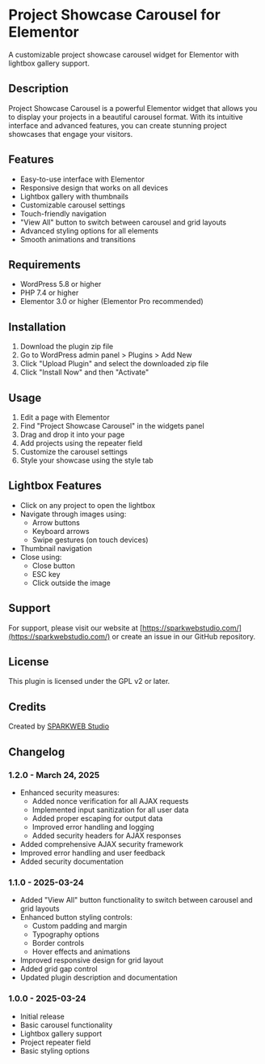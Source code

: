 # Project Showcase Carousel for Elementor

A customizable project showcase carousel widget for Elementor with lightbox gallery support.

## Description

Project Showcase Carousel is a powerful Elementor widget that allows you to display your projects in a beautiful carousel format. With its intuitive interface and advanced features, you can create stunning project showcases that engage your visitors.

## Features

- Easy-to-use interface with Elementor
- Responsive design that works on all devices
- Lightbox gallery with thumbnails
- Customizable carousel settings
- Touch-friendly navigation
- "View All" button to switch between carousel and grid layouts
- Advanced styling options for all elements
- Smooth animations and transitions

## Requirements

- WordPress 5.8 or higher
- PHP 7.4 or higher
- Elementor 3.0 or higher (Elementor Pro recommended)

## Installation

1. Download the plugin zip file
2. Go to WordPress admin panel > Plugins > Add New
3. Click "Upload Plugin" and select the downloaded zip file
4. Click "Install Now" and then "Activate"

## Usage

1. Edit a page with Elementor
2. Find "Project Showcase Carousel" in the widgets panel
3. Drag and drop it into your page
4. Add projects using the repeater field
5. Customize the carousel settings
6. Style your showcase using the style tab

## Lightbox Features

- Click on any project to open the lightbox
- Navigate through images using:
  - Arrow buttons
  - Keyboard arrows
  - Swipe gestures (on touch devices)
- Thumbnail navigation
- Close using:
  - Close button
  - ESC key
  - Click outside the image

## Support

For support, please visit our website at [https://sparkwebstudio.com/](https://sparkwebstudio.com/) or create an issue in our GitHub repository.

## License

This plugin is licensed under the GPL v2 or later.

## Credits

Created by [SPARKWEB Studio](https://sparkwebstudio.com/)

## Changelog

### 1.2.0 - March 24, 2025
* Enhanced security measures:
  * Added nonce verification for all AJAX requests
  * Implemented input sanitization for all user data
  * Added proper escaping for output data
  * Improved error handling and logging
  * Added security headers for AJAX responses
* Added comprehensive AJAX security framework
* Improved error handling and user feedback
* Added security documentation


### 1.1.0 - 2025-03-24
- Added "View All" button functionality to switch between carousel and grid layouts
- Enhanced button styling controls:
  - Custom padding and margin
  - Typography options
  - Border controls
  - Hover effects and animations
- Improved responsive design for grid layout
- Added grid gap control
- Updated plugin description and documentation

### 1.0.0 - 2025-03-24
- Initial release
- Basic carousel functionality
- Lightbox gallery support
- Project repeater field
- Basic styling options 
